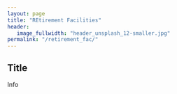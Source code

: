 ```yaml
---
layout: page
title: "REtirement Facilities"
header:
   image_fullwidth: "header_unsplash_12-smaller.jpg"
permalink: "/retirement_fac/"
---
```


## Title
Info
